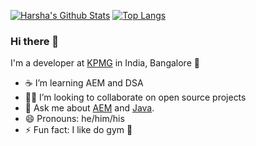 [![Harsha's Github Stats](https://github-readme-stats.vercel.app/api?username=harshai07&count_private=true&theme=transparent&show_icons=true&rank_icon=percentile&line_height=24)](https://github.com/harshai07)
[![Top Langs](https://github-readme-stats.vercel.app/api/top-langs/?username=harshai07&layout=compact&langs_count=8&theme=transparent&size_weight=0.7&count_weight=0.3)](https://github.com/anuraghazra/github-readme-stats)

### Hi there 👋

I'm a developer at [KPMG](https://kpmg.com/in/en/home.html) in India, Bangalore 🌆
- ☕ I’m learning AEM and DSA 
- 🧑‍💻 I’m looking to collaborate on open source projects
- 💬 Ask me about [AEM](https://experienceleague.adobe.com/en/docs/experience-manager-65) and [Java](https://java.dev).
- 😄 Pronouns: he/him/his
- ⚡ Fun fact: I like do gym 🐰
